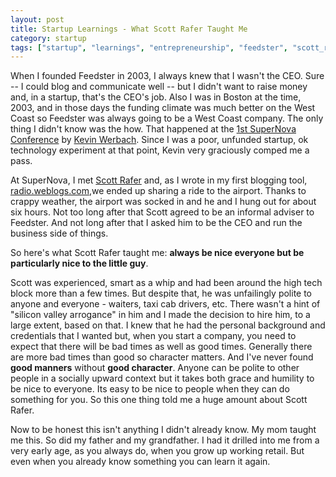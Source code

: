 ```yaml
---
layout: post
title: Startup Learnings - What Scott Rafer Taught Me
category: startup
tags: ["startup", "learnings", "entrepreneurship", "feedster", "scott_rafer"]
---
```

When I founded Feedster in 2003, I always knew that I wasn't the CEO.  Sure -- I could blog and communicate well -- but I didn't want to raise money and, in a startup, that's the CEO's job.  Also I was in Boston at the time, 2003, and in those days the funding climate was much better on the West Coast so Feedster was always going to be a West Coast company.  The only thing I didn't know was the how.  That happened at the [1st SuperNova Conference](https://www.supernovagroup.net) by [Kevin Werbach](https://en.wikipedia.org/wiki/Kevin_Werbach).  Since I was a poor, unfunded startup, ok technology experiment at that point, Kevin very graciously comped me a pass.

At SuperNova, I met [Scott Rafer](http://rafer.net) and, as I wrote in my first blogging tool,  [radio.weblogs.com](http://radio-weblogs.com/0103807/2003/07/10.html#a1871),we ended up sharing a ride to the airport.  Thanks to crappy weather, the airport was socked in and he and I hung out for about six hours.  Not too long after that Scott agreed to be an informal adviser to Feedster.  And not long after that I asked him to be the CEO and run the business side of things.  

So here's what Scott Rafer taught me:  **always be nice everyone but be particularly nice to the little guy**.  

Scott was experienced, smart as a whip and had been around the high tech block more than a few times.  But despite that, he was unfailingly polite to anyone and everyone - waiters, taxi cab drivers, etc.  There wasn't a hint of "silicon valley arrogance" in him and I made the decision to hire him, to a large extent, based on that.  I knew that he had the personal background and credentials that I wanted but, when you start a company, you need to expect that there will be bad times as well as good times.  Generally there are more bad times than good so character matters.  And I've never found **good manners** without **good character**.  Anyone can be polite to other people in a socially upward context but it takes both grace and humility to be nice to everyone.  Its easy to be nice to people when they can do something for you.  So this one thing told me a huge amount about Scott Rafer.

Now to be honest this isn't anything I didn't already know.  My mom taught me this.  So did my father and my grandfather.  I had it drilled into me from a very early age, as you always do, when you grow up working retail.  But even when you already know something you can learn it again.